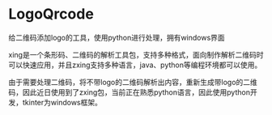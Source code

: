 # LogoQrcode
给二维码添加logo的工具，使用python进行处理，拥有windows界面

xing是一个条形码、二维码的解析工具包，支持多种格式，面向制作解析二维码时可以快速应用，并且zxing支持多种语言，java、python等编程环境都可以使用。

由于需要处理二维码，将不带logo的二维码解析出内容，重新生成带logo的二维码，因此近日使用到了zxing包，当前正在熟悉python语言，因此使用python开发，tkinter为windows框架。
